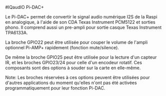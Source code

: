 <!--
---
name: "Pi-DAC+"
class: board
type: Tous
formfactor: HAT
manufacturer: IQaudIO
description: Convertisseur numérique-analogique pour la Raspberry Pi
url: http://www.iqaudio.co.uk/audio/8-pi-dac-0712411999650.html
buy: http://www.iqaudio.co.uk
image: 'iqaudio-pi-dac.png'
pincount: 40
eeprom: yes
pin:
  '3':
    mode: i2c
  '5':
    mode: i2c
  '12':
    name: I2S
  '15':
    name: silence
    description: pour le Pi-AMP+ (option) 
  '16':
    name: encodeur rotatif
    description: (option) 
  '18':
    name: encodeur rotatif
    description: (option)
  '22':
    name: capteur IR
    description: (option) 
  '35':
    name: I2S
  '38':
    name: I2S
  '40':
    name: I2S
-->
#IQaudIO Pi-DAC+

Le Pi-DAC+ permet de convertir le signal audio numérique I2S de la Raspi en analogique, à l'aide de son CDA Texas Instrument PCM5122 et sorties phono. Il comprend aussi un pre-ampli pour sortie casque Texas Instrument TPA6133A.

La broche GPIO22 peut être utilisée pour couper le volume de l'ampli optionnel Pi-AMP+ rapidement (fonction mute/silence).

De même la broche GPIO25 peut être utilisée pour la lecture d'un capteur IR, et les broches GPIO23/24 pour celle d'un encodeur rotatif. Ces composants sont des options à souder sur la carte en elle-même.

Note: Les broches réservées à ces options peuvent être utilisées pour d'autres applications du moment qu'elles n'ont pas été activées programmatiquement pour leur fonction Pi-DAC.